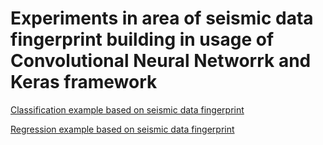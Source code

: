 # Experiments in area of seismic data fingerprint building in usage of Convolutional Neural Networrk and Keras framework

[Classification example based on seismic data fingerprint](seismic_regression.ipynb)


[Regression example based on seismic data fingerprint](seismic_regression.ipynb)

